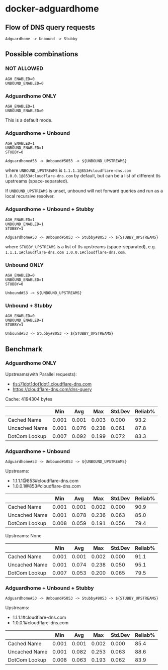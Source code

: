 # docker-adguardhome

## Flow of DNS query requests

```log
Adguardhome -> Unbound -> Stubby
```

## Possible combinations

### NOT ALLOWED

```log
AGH_ENABLED=0
UNBOUND_ENABLED=0
```

### Adguardhome ONLY

```log
AGH_ENABLED=1
UNBOUND_ENABLED=0
```

This is a default mode.

### Adguardhome + Unbound

```log
AGH_ENABLED=1
UNBOUND_ENABLED=1
STUBBY=0
```

```log
Adguardhome#53 -> Unbound#5053 -> ${UNBOUND_UPSTREAMS}
```

where `UNBOUND_UPSTREAMS` is `1.1.1.1@853#cloudflare-dns.com 1.0.0.1@853#cloudflare-dns.com` by default, but can be a list of different tls upstreams (space-separated).

If `UNBOUND_UPSTREAMS` is unset, unbound will not forward queries and run as a local recursive resolver.

### Adguardhome + Unbound + Stubby

```log
AGH_ENABLED=1
UNBOUND_ENABLED=1
STUBBY=1
```

```log
Adguardhome#53 -> Unbound#5053 -> Stubby#8053 -> ${STUBBY_UPSTREAMS}
```

where `STUBBY_UPSTREAMS` is a list of tls upstreams (space-separated), e.g. `1.1.1.1#cloudflare-dns.com 1.0.0.1#cloudflare-dns.com`.

### Unbound ONLY

```log
AGH_ENABLED=0
UNBOUND_ENABLED=1
STUBBY=0
```

```log
Unbound#53 -> ${UNBOUND_UPSTREAMS}
```

### Unbound + Stubby

```log
AGH_ENABLED=0
UNBOUND_ENABLED=1
STUBBY=1
```

```log
Unbound#53 -> Stubby#8053 -> ${STUBBY_UPSTREAMS}
```

## Benchmark

### Adguardhome ONLY

Upstreams(with Parallel requests):

- <tls://1dot1dot1dot1.cloudflare-dns.com>
- <https://cloudflare-dns.com/dns-query>

Cache: 4194304 bytes

|                  |  Min  |  Avg  |  Max  |Std.Dev|Reliab%|
|  ----------------|-------|-------|-------|-------|-------|
|    Cached Name   | 0.001 | 0.001 | 0.003 | 0.000 |  93.2 |
|    Uncached Name | 0.001 | 0.076 | 0.238 | 0.061 |  87.8 |
|    DotCom Lookup | 0.007 | 0.092 | 0.199 | 0.072 |  83.3 |

### Adguardhome + Unbound

```log
Adguardhome#53 -> Unbound#5053 -> ${UNBOUND_UPSTREAMS}
```

Upstreams:

- 1.1.1.1@853#cloudflare-dns.com
- 1.0.0.1@853#cloudflare-dns.com

|                  |  Min  |  Avg  |  Max  |Std.Dev|Reliab%|
|  ----------------|-------|-------|-------|-------|-------|
|    Cached Name   | 0.001 | 0.001 | 0.002 | 0.000 |  90.9 |
|    Uncached Name | 0.001 | 0.078 | 0.236 | 0.063 |  85.0 |
|    DotCom Lookup | 0.008 | 0.059 | 0.191 | 0.056 |  79.4 |

Upstreams: None

|                  |  Min  |  Avg  |  Max  |Std.Dev|Reliab%|
|  ----------------|-------|-------|-------|-------|-------|
|    Cached Name   | 0.001 | 0.001 | 0.002 | 0.000 |  91.1 |
|    Uncached Name | 0.001 | 0.074 | 0.238 | 0.050 |  95.1 |
|    DotCom Lookup | 0.007 | 0.053 | 0.200 | 0.065 |  79.5 |

### Adguardhome + Unbound + Stubby

```log
Adguardhome#53 -> Unbound#5053 -> Stubby#8053 -> ${STUBBY_UPSTREAMS}
```

Upstreams:

- 1.1.1.1#cloudflare-dns.com
- 1.0.0.1#cloudflare-dns.com

|                  |  Min  |  Avg  |  Max  |Std.Dev|Reliab%|
|  ----------------|-------|-------|-------|-------|-------|
|    Cached Name   | 0.001 | 0.001 | 0.002 | 0.000 |  85.4 |
|    Uncached Name | 0.001 | 0.082 | 0.253 | 0.063 |  88.6 |
|    DotCom Lookup | 0.008 | 0.063 | 0.193 | 0.062 |  83.9 |
